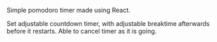 Simple pomodoro timer made using React.

Set adjustable countdown timer, with adjustable breaktime afterwards before it restarts.
Able to cancel timer as it is going.
